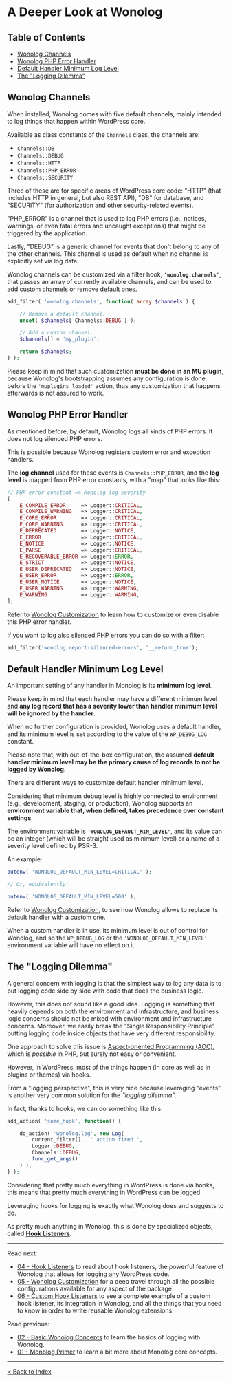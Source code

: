 # A Deeper Look at Wonolog

## Table of Contents

- [Wonolog Channels](#wonolog-channels)
- [Wonolog PHP Error Handler](#wonolog-php-error-handler)
- [Default Handler Minimum Log Level](#default-handler-minimum-log-level)
- [The "Logging Dilemma"](#the-logging-dilemma)

## Wonolog Channels

When installed, Wonolog comes with five default channels, mainly intended to log things that happen within WordPress core.

Available as class constants of the `Channels` class, the channels are:

- `Channels::DB`
- `Channels::DEBUG`
- `Channels::HTTP`
- `Channels::PHP_ERROR`
- `Channels::SECURITY`

Three of these are for specific areas of WordPress core code: "HTTP" (that includes HTTP in general, but also REST API), "DB" for database, and "SECURITY" (for authorization and other security-related events).

"PHP_ERROR" is a channel that is used to log PHP errors (i.e., notices, warnings, or even fatal errors and uncaught exceptions) that might be triggered by the application.

Lastly, "DEBUG" is a generic channel for events that don't belong to any of the other channels.
This channel is used as default when no channel is explicitly set via log data.

Wonolog channels can be customized via a filter hook, **`'wonolog.channels'`**, that passes an array of currently available channels, and can be used to add custom channels or remove default ones.

```php
add_filter( 'wonolog.channels', function( array $channels ) {

    // Remove a default channel.
    unset( $channels[ Channels::DEBUG ] );

    // Add a custom channel.
    $channels[] = 'my_plugin';

    return $channels;
} );
```

Please keep in mind that such customization **must be done in an MU plugin**, because Wonolog's bootstrapping assumes any configuration is done before the `'muplugins_loaded'` action, thus any customization that happens afterwards is not assured to work.

## Wonolog PHP Error Handler

As mentioned before, by default, Wonolog logs all kinds of PHP errors. It does not log silenced PHP errors.

This is possible because Wonolog registers custom error and exception handlers.

The **log channel** used for these events is `Channels::PHP_ERROR`, and the **log level** is mapped from PHP error constants, with a "map" that looks like this:

```php
// PHP error constant => Monolog log severity
[
    E_COMPILE_ERROR     => Logger::CRITICAL,
    E_COMPILE_WARNING   => Logger::CRITICAL,
    E_CORE_ERROR        => Logger::CRITICAL,
    E_CORE_WARNING      => Logger::CRITICAL,
    E_DEPRECATED        => Logger::NOTICE,
    E_ERROR             => Logger::CRITICAL,
    E_NOTICE            => Logger::NOTICE,
    E_PARSE             => Logger::CRITICAL,
    E_RECOVERABLE_ERROR => Logger::ERROR,
    E_STRICT            => Logger::NOTICE,
    E_USER_DEPRECATED   => Logger::NOTICE,
    E_USER_ERROR        => Logger::ERROR,
    E_USER_NOTICE       => Logger::NOTICE,
    E_USER_WARNING      => Logger::WARNING,
    E_WARNING           => Logger::WARNING,
];
```

Refer to [Wonolog Customization](05-wonolog-customization.md) to learn how to customize or even disable this PHP error handler.

If you want to log also silenced PHP errors you can do so with a filter:

```php
add_filter('wonolog.report-silenced-errors', '__return_true');
```

## Default Handler Minimum Log Level

An important setting of any handler in Monolog is its **minimum log level**.

Please keep in mind that each handler may have a different minimum level and **any log record that has a severity lower than handler minimum level will be ignored by the handler**.

When no further configuration is provided, Wonolog uses a default handler, and its minimum level is set according to the value of the `WP_DEBUG_LOG` constant.

Please note that, with out-of-the-box configuration, the assumed **default handler minimum level may be the primary cause of log records to not be logged by Wonolog**.

There are different ways to customize default handler minimum level.

Considering that minimum debug level is highly connected to environment (e.g., development, staging, or production), Wonolog supports an **environment variable that, when defined, takes precedence over constant settings**.

The environment variable is **`'WONOLOG_DEFAULT_MIN_LEVEL'`**, and its value can be an integer (which will be straight used as minimum level) or a name of a severity level defined by PSR-3.

An example:

```php
putenv( 'WONOLOG_DEFAULT_MIN_LEVEL=CRITICAL' );

// Or, equivalently:

putenv( 'WONOLOG_DEFAULT_MIN_LEVEL=500' );
```

Refer to [Wonolog Customization](05-wonolog-customization.md), to see how Wonolog allows to replace its default handler with a custom one.

When a custom handler is in use, its minimum level is out of control for Wonolog, and so the `WP_DEBUG_LOG` or the `'WONOLOG_DEFAULT_MIN_LEVEL'` environment variable will have no effect on it.

## The "Logging Dilemma"

A general concern with logging is that the simplest way to log any data is to put logging code side by side with code that does the business logic.

However, this does not sound like a good idea.
Logging is something that heavily depends on both the environment and infrastructure, and business logic concerns should not be mixed with environment and infrastructure concerns.
Moreover, we easily break the "Single Responsibility Principle" putting logging code inside objects that have very different responsibility.

One approach to solve this issue is [Aspect-oriented Programming (AOC)](https://en.wikipedia.org/wiki/Aspect-oriented_programming), which is _possible_ in PHP, but surely not easy or convenient.

However, in WordPress, most of the things happen (in core as well as in plugins or themes) via hooks.

From a "logging perspective", this is very nice because leveraging "events" is another very common solution for the _"logging dilemma"_.

In fact, thanks to hooks, we can do something like this:

```php
add_action( 'some_hook', function() {

    do_action( 'wonolog.log', new Log(
        current_filter() . ' action fired.',
        Logger::DEBUG,
        Channels::DEBUG,
        func_get_args()
    ) );
} );
```

Considering that pretty much everything in WordPress is done via hooks, this means that pretty much everything in WordPress can be logged.

Leveraging hooks for logging is exactly what Wonolog does and suggests to do.

As pretty much anything in Wonolog, this is done by specialized objects, called [**Hook Listeners**](04-hook-listeners.md).

---

Read next:

- [04 - Hook Listeners](04-hook-listeners.md) to read about hook listeners, the powerful feature of Wonolog that allows for logging any WordPress code.
- [05 - Wonolog Customization](05-wonolog-customization.md) for a deep travel through all the possible configurations available for any aspect of the package.
- [06 - Custom Hook Listeners](06-custom-hook-listeners.md) to see a complete example of a custom hook listener, its integration in Wonolog, and all the things that you need to know in order to write reusable Wonolog extensions.

Read previous:

- [02 - Basic Wonolog Concepts](02-basic-wonolog-concepts.md) to learn the basics of logging with Wonolog.
- [01 - Monolog Primer](01-monolog-primer.md) to learn a bit more about Monolog core concepts.

---

[< Back to Index](https://github.com/inpsyde/Wonolog/)
